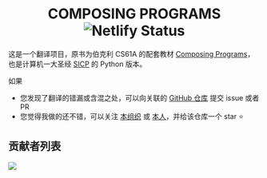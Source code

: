 <h1 align="center" style="text-align: center"> 
  COMPOSING PROGRAMS <img src="https://api.netlify.com/api/v1/badges/f3b9b563-03b5-484b-a4d1-ae24463ab40c/deploy-status" alt="Netlify Status">
</h1>

这是一个翻译项目，原书为伯克利 CS61A 的配套教材 [Composing Programs](https://www.composingprograms.com/)，也是计算机一大圣经 [SICP](https://book.douban.com/subject/1148282/) 的 Python 版本。

如果

- 您发现了翻译的错漏或含混之处，可以向关联的 [GitHub 仓库](https://github.com/csfive/composing-programs-zh) 提交 issue 或者 PR
- 您觉得我做的还不错，可以关注 [本组织](https://github.com/csfive) 或 [本人](https://github.com/mancuoj)，并给该仓库一个 star ⭐

## 贡献者列表

<a href="https://github.com/csfive/composing-programs-zh/graphs/contributors">
  <img src="https://contrib.rocks/image?repo=csfive/composing-programs-zh" />
</a>
